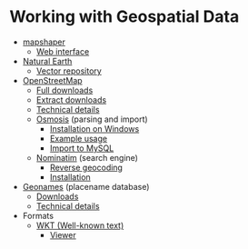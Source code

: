 # Working with Geospatial Data

 * [mapshaper](https://github.com/mbloch/mapshaper)
   * [Web interface](http://www.mapshaper.org/)
 * [Natural Earth](http://www.naturalearthdata.com/)
   * [Vector repository](https://github.com/nvkelso/natural-earth-vector)
 * [OpenStreetMap](https://www.openstreetmap.org/)
   * [Full downloads](http://planet.openstreetmap.org/)
   * [Extract downloads](http://download.geofabrik.de/)
   * [Technical details](http://download.geofabrik.de/technical.html)
   * [Osmosis](https://github.com/openstreetmap/osmosis) (parsing and import)
     * [Installation on Windows](http://wiki.openstreetmap.org/wiki/Osmosis/Quick_Install_%28Windows%29)
	 * [Example usage](http://wiki.openstreetmap.org/wiki/Osmosis#Example_usage)
	 * [Import to MySQL](https://github.com/oschrenk/osmosis-mysql)
   * [Nominatim](https://github.com/twain47/Nominatim) (search engine)
     * [Reverse geocoding](http://wiki.openstreetmap.org/wiki/Nominatim#Reverse_Geocoding_.2F_Address_lookup)
	 * [Installation](http://wiki.openstreetmap.org/wiki/Nominatim/Installation)
 * [Geonames](http://www.geonames.org/) (placename database)
   * [Downloads](http://download.geonames.org/export/dump/)
   * [Technical details](http://download.geonames.org/export/dump/readme.txt)
 * Formats
   * [WKT (Well-known text)](http://en.wikipedia.org/wiki/Well-known_text)
     * [Viewer](http://arthur-e.github.io/Wicket/sandbox-gmaps3.html)
